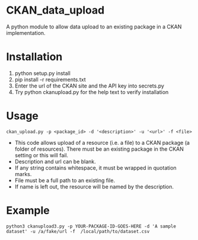 # CKAN_data_upload

A python module to allow data upload to an existing package in a CKAN implementation.

# Installation


1. python setup.py install
2. pip install -r requirements.txt
3. Enter the url of the CKAN site and the API key into secrets.py
4. Try python ckanupload.py for the help text to verify installation


# Usage
`ckan_upload.py -p <package_id> -d '<description>' -u '<url>' -f <file>`

- This code allows upload of a resource (i.e. a file) to a CKAN package (a folder of resources).  There must be an existing package in the CKAN setting or this will fail.
- Description and url can be blank.
- If any string contains whitespace, it must be wrapped in quotation marks.
- File must be a full path to an existing file.
- If name is left out, the resource will be named by the description.


# Example

`python3 ckanupload3.py -p YOUR-PACKAGE-ID-GOES-HERE -d 'A sample dataset' -u /a/fake/url -f  /local/path/to/dataset.csv`

